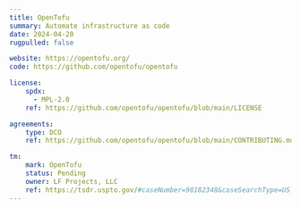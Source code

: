 ```yaml
---
title: OpenTofu
summary: Automate infrastructure as code
date: 2024-04-20
rugpulled: false

website: https://opentofu.org/
code: https://github.com/opentofu/opentofu

license:
    spdx:
      - MPL-2.0
    ref: https://github.com/opentofu/opentofu/blob/main/LICENSE

agreements:
    type: DCO
    ref: https://github.com/opentofu/opentofu/blob/main/CONTRIBUTING.md

tm:
    mark: OpenTofu
    status: Pending
    owner: LF Projects, LLC
    ref: https://tsdr.uspto.gov/#caseNumber=98182348&caseSearchType=US_APPLICATION&caseType=DEFAULT&searchType=statusSearch
---
```

